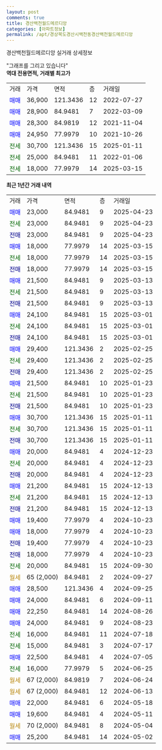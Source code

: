 ```yaml
---
layout: post
comments: true
title: 경산백천월드메르디앙
categories: [아파트정보]
permalink: /apt/경상북도경산시백천동경산백천월드메르디앙
---
```


경산백천월드메르디앙 실거래 상세정보

<script type="text/javascript">
  google.charts.load('current', {'packages':['line', 'corechart']});
  google.charts.setOnLoadCallback(drawChart);

  function drawChart() {
    var data = new google.visualization.DataTable();
    data.addColumn('date', '거래일');
    data.addColumn('number', "매매");
    data.addColumn('number', "전세");
    data.addColumn('number', "전매");

    data.addRows([[new Date(Date.parse("2025-04-23")), 23000, null, null], [new Date(Date.parse("2025-04-23")), null, 23000, null], [new Date(Date.parse("2025-04-23")), null, null, 23000], [new Date(Date.parse("2025-03-15")), 18000, null, null], [new Date(Date.parse("2025-03-15")), null, 18000, null], [new Date(Date.parse("2025-03-15")), null, null, 18000], [new Date(Date.parse("2025-03-13")), 21500, null, null], [new Date(Date.parse("2025-03-13")), null, 21500, null], [new Date(Date.parse("2025-03-13")), null, null, 21500], [new Date(Date.parse("2025-03-01")), 24100, null, null], [new Date(Date.parse("2025-03-01")), null, 24100, null], [new Date(Date.parse("2025-03-01")), null, null, 24100], [new Date(Date.parse("2025-02-25")), 29400, null, null], [new Date(Date.parse("2025-02-25")), null, 29400, null], [new Date(Date.parse("2025-02-25")), null, null, 29400], [new Date(Date.parse("2025-01-23")), 21500, null, null], [new Date(Date.parse("2025-01-23")), null, 21500, null], [new Date(Date.parse("2025-01-23")), null, null, 21500], [new Date(Date.parse("2025-01-11")), 30700, null, null], [new Date(Date.parse("2025-01-11")), null, 30700, null], [new Date(Date.parse("2025-01-11")), null, null, 30700], [new Date(Date.parse("2024-12-23")), 20000, null, null], [new Date(Date.parse("2024-12-23")), null, 20000, null], [new Date(Date.parse("2024-12-23")), null, null, 20000], [new Date(Date.parse("2024-12-13")), 21200, null, null], [new Date(Date.parse("2024-12-13")), null, 21200, null], [new Date(Date.parse("2024-12-13")), null, null, 21200], [new Date(Date.parse("2024-10-23")), 19400, null, null], [new Date(Date.parse("2024-10-23")), 18000, null, null], [new Date(Date.parse("2024-10-23")), null, null, 19400], [new Date(Date.parse("2024-10-23")), null, null, 18000], [new Date(Date.parse("2024-09-30")), null, 20000, null], [new Date(Date.parse("2024-09-27")), null, null, null], [new Date(Date.parse("2024-09-25")), 28500, null, null], [new Date(Date.parse("2024-09-11")), 24000, null, null], [new Date(Date.parse("2024-08-26")), 22250, null, null], [new Date(Date.parse("2024-08-23")), 24000, null, null], [new Date(Date.parse("2024-07-18")), null, 16000, null], [new Date(Date.parse("2024-07-17")), null, 15000, null], [new Date(Date.parse("2024-07-05")), 22500, null, null], [new Date(Date.parse("2024-06-25")), null, 16000, null], [new Date(Date.parse("2024-06-24")), null, null, null], [new Date(Date.parse("2024-06-13")), null, null, null], [new Date(Date.parse("2024-05-18")), 22000, null, null], [new Date(Date.parse("2024-05-11")), 19600, null, null], [new Date(Date.parse("2024-05-04")), null, null, null], [new Date(Date.parse("2024-05-02")), 25200, null, null]]);

    var options = {
      hAxis: {
        format: 'yyyy/MM/dd'
      },    
      lineWidth: 0,
      pointsVisible: true,    
      title: '최근 1년간 유형별 실거래가 분포',
      legend: { position: 'bottom' }
    };

    var formatter = new google.visualization.NumberFormat({pattern:'###,###'} );
    formatter.format(data, 1);
    formatter.format(data, 2);
    
    setTimeout(function() {
        var chart = new google.visualization.LineChart(document.getElementById('columnchart_material'));
        chart.draw(data, (options));
        document.getElementById('loading').style.display = 'none';
    }, 200);
  }
</script>


<div id="loading" style="z-index:20; display: block; margin-left: 0px">"그래프를 그리고 있습니다"</div>
<div id="columnchart_material" style="width: 95%; margin-left: 0px; display: block"></div>
<!-- contents start -->
<b>역대 전용면적, 거래별 최고가</b>
<table class="sortable">
    <tr>
      <td>거래</td>
      <td>가격</td>
      <td>면적</td>
      <td>층</td>
      <td>거래일</td>
    </tr>
        <tr>
          <td><a style="color: blue">매매</a></td>
          <td>36,900</td>
          <td>121.3436</td>
          <td>12</td>
          <td>2022-07-27</td>
        </tr>            <tr>
          <td><a style="color: blue">매매</a></td>
          <td>28,900</td>
          <td>84.9481</td>
          <td>7</td>
          <td>2022-03-09</td>
        </tr>            <tr>
          <td><a style="color: blue">매매</a></td>
          <td>28,300</td>
          <td>84.9819</td>
          <td>12</td>
          <td>2021-11-04</td>
        </tr>            <tr>
          <td><a style="color: blue">매매</a></td>
          <td>24,950</td>
          <td>77.9979</td>
          <td>10</td>
          <td>2021-10-26</td>
        </tr>        
        <tr>
              <td><a style="color: darkgreen">전세</a></td>
              <td>30,700</td>
              <td>121.3436</td>
              <td>15</td>
              <td>2025-01-11</td>
            </tr>            <tr>
              <td><a style="color: darkgreen">전세</a></td>
              <td>25,000</td>
              <td>84.9481</td>
              <td>11</td>
              <td>2022-01-06</td>
            </tr>            <tr>
              <td><a style="color: darkgreen">전세</a></td>
              <td>18,000</td>
              <td>77.9979</td>
              <td>14</td>
              <td>2025-03-15</td>
            </tr>        
    
</table>

<b>최근 1년간 거래 내역</b>

<table class="sortable">
    <tr>
      <td>거래</td>
      <td>가격</td>
      <td>면적</td>
      <td>층</td>
      <td>거래일</td>
    </tr>
    <tr>
      <td><a style="color: blue">매매</a></td>
      <td>23,000</td>
      <td>84.9481</td>
      <td>9</td>
      <td>2025-04-23</td>
    </tr>          <tr>
      <td><a style="color: darkgreen">전세</a></td>
      <td>23,000</td>
      <td>84.9481</td>
      <td>9</td>
      <td>2025-04-23</td>
    </tr>          <tr>
      <td><a style="color: darkblue">전매</a></td>
      <td>23,000</td>
      <td>84.9481</td>
      <td>9</td>
      <td>2025-04-23</td>
    </tr>          <tr>
      <td><a style="color: blue">매매</a></td>
      <td>18,000</td>
      <td>77.9979</td>
      <td>14</td>
      <td>2025-03-15</td>
    </tr>          <tr>
      <td><a style="color: darkgreen">전세</a></td>
      <td>18,000</td>
      <td>77.9979</td>
      <td>14</td>
      <td>2025-03-15</td>
    </tr>          <tr>
      <td><a style="color: darkblue">전매</a></td>
      <td>18,000</td>
      <td>77.9979</td>
      <td>14</td>
      <td>2025-03-15</td>
    </tr>          <tr>
      <td><a style="color: blue">매매</a></td>
      <td>21,500</td>
      <td>84.9481</td>
      <td>9</td>
      <td>2025-03-13</td>
    </tr>          <tr>
      <td><a style="color: darkgreen">전세</a></td>
      <td>21,500</td>
      <td>84.9481</td>
      <td>9</td>
      <td>2025-03-13</td>
    </tr>          <tr>
      <td><a style="color: darkblue">전매</a></td>
      <td>21,500</td>
      <td>84.9481</td>
      <td>9</td>
      <td>2025-03-13</td>
    </tr>          <tr>
      <td><a style="color: blue">매매</a></td>
      <td>24,100</td>
      <td>84.9481</td>
      <td>15</td>
      <td>2025-03-01</td>
    </tr>          <tr>
      <td><a style="color: darkgreen">전세</a></td>
      <td>24,100</td>
      <td>84.9481</td>
      <td>15</td>
      <td>2025-03-01</td>
    </tr>          <tr>
      <td><a style="color: darkblue">전매</a></td>
      <td>24,100</td>
      <td>84.9481</td>
      <td>15</td>
      <td>2025-03-01</td>
    </tr>          <tr>
      <td><a style="color: blue">매매</a></td>
      <td>29,400</td>
      <td>121.3436</td>
      <td>2</td>
      <td>2025-02-25</td>
    </tr>          <tr>
      <td><a style="color: darkgreen">전세</a></td>
      <td>29,400</td>
      <td>121.3436</td>
      <td>2</td>
      <td>2025-02-25</td>
    </tr>          <tr>
      <td><a style="color: darkblue">전매</a></td>
      <td>29,400</td>
      <td>121.3436</td>
      <td>2</td>
      <td>2025-02-25</td>
    </tr>          <tr>
      <td><a style="color: blue">매매</a></td>
      <td>21,500</td>
      <td>84.9481</td>
      <td>10</td>
      <td>2025-01-23</td>
    </tr>          <tr>
      <td><a style="color: darkgreen">전세</a></td>
      <td>21,500</td>
      <td>84.9481</td>
      <td>10</td>
      <td>2025-01-23</td>
    </tr>          <tr>
      <td><a style="color: darkblue">전매</a></td>
      <td>21,500</td>
      <td>84.9481</td>
      <td>10</td>
      <td>2025-01-23</td>
    </tr>          <tr>
      <td><a style="color: blue">매매</a></td>
      <td>30,700</td>
      <td>121.3436</td>
      <td>15</td>
      <td>2025-01-11</td>
    </tr>          <tr>
      <td><a style="color: darkgreen">전세</a></td>
      <td>30,700</td>
      <td>121.3436</td>
      <td>15</td>
      <td>2025-01-11</td>
    </tr>          <tr>
      <td><a style="color: darkblue">전매</a></td>
      <td>30,700</td>
      <td>121.3436</td>
      <td>15</td>
      <td>2025-01-11</td>
    </tr>          <tr>
      <td><a style="color: blue">매매</a></td>
      <td>20,000</td>
      <td>84.9481</td>
      <td>4</td>
      <td>2024-12-23</td>
    </tr>          <tr>
      <td><a style="color: darkgreen">전세</a></td>
      <td>20,000</td>
      <td>84.9481</td>
      <td>4</td>
      <td>2024-12-23</td>
    </tr>          <tr>
      <td><a style="color: darkblue">전매</a></td>
      <td>20,000</td>
      <td>84.9481</td>
      <td>4</td>
      <td>2024-12-23</td>
    </tr>          <tr>
      <td><a style="color: blue">매매</a></td>
      <td>21,200</td>
      <td>84.9481</td>
      <td>15</td>
      <td>2024-12-13</td>
    </tr>          <tr>
      <td><a style="color: darkgreen">전세</a></td>
      <td>21,200</td>
      <td>84.9481</td>
      <td>15</td>
      <td>2024-12-13</td>
    </tr>          <tr>
      <td><a style="color: darkblue">전매</a></td>
      <td>21,200</td>
      <td>84.9481</td>
      <td>15</td>
      <td>2024-12-13</td>
    </tr>          <tr>
      <td><a style="color: blue">매매</a></td>
      <td>19,400</td>
      <td>77.9979</td>
      <td>4</td>
      <td>2024-10-23</td>
    </tr>          <tr>
      <td><a style="color: blue">매매</a></td>
      <td>18,000</td>
      <td>77.9979</td>
      <td>4</td>
      <td>2024-10-23</td>
    </tr>          <tr>
      <td><a style="color: darkblue">전매</a></td>
      <td>19,400</td>
      <td>77.9979</td>
      <td>4</td>
      <td>2024-10-23</td>
    </tr>          <tr>
      <td><a style="color: darkblue">전매</a></td>
      <td>18,000</td>
      <td>77.9979</td>
      <td>4</td>
      <td>2024-10-23</td>
    </tr>          <tr>
      <td><a style="color: darkgreen">전세</a></td>
      <td>20,000</td>
      <td>84.9481</td>
      <td>15</td>
      <td>2024-09-30</td>
    </tr>          <tr>
      <td><a style="color: darkgoldenrod">월세</a></td>
      <td>65 (2,000)</td>
      <td>84.9481</td>
      <td>2</td>
      <td>2024-09-27</td>
    </tr>          <tr>
      <td><a style="color: blue">매매</a></td>
      <td>28,500</td>
      <td>121.3436</td>
      <td>4</td>
      <td>2024-09-25</td>
    </tr>          <tr>
      <td><a style="color: blue">매매</a></td>
      <td>24,000</td>
      <td>84.9481</td>
      <td>6</td>
      <td>2024-09-11</td>
    </tr>          <tr>
      <td><a style="color: blue">매매</a></td>
      <td>22,250</td>
      <td>84.9481</td>
      <td>14</td>
      <td>2024-08-26</td>
    </tr>          <tr>
      <td><a style="color: blue">매매</a></td>
      <td>24,000</td>
      <td>84.9481</td>
      <td>9</td>
      <td>2024-08-23</td>
    </tr>          <tr>
      <td><a style="color: darkgreen">전세</a></td>
      <td>16,000</td>
      <td>84.9481</td>
      <td>11</td>
      <td>2024-07-18</td>
    </tr>          <tr>
      <td><a style="color: darkgreen">전세</a></td>
      <td>15,000</td>
      <td>84.9481</td>
      <td>3</td>
      <td>2024-07-17</td>
    </tr>          <tr>
      <td><a style="color: blue">매매</a></td>
      <td>22,500</td>
      <td>84.9481</td>
      <td>4</td>
      <td>2024-07-05</td>
    </tr>          <tr>
      <td><a style="color: darkgreen">전세</a></td>
      <td>16,000</td>
      <td>77.9979</td>
      <td>5</td>
      <td>2024-06-25</td>
    </tr>          <tr>
      <td><a style="color: darkgoldenrod">월세</a></td>
      <td>67 (2,000)</td>
      <td>84.9819</td>
      <td>7</td>
      <td>2024-06-24</td>
    </tr>          <tr>
      <td><a style="color: darkgoldenrod">월세</a></td>
      <td>67 (2,000)</td>
      <td>84.9481</td>
      <td>12</td>
      <td>2024-06-13</td>
    </tr>          <tr>
      <td><a style="color: blue">매매</a></td>
      <td>22,000</td>
      <td>84.9481</td>
      <td>6</td>
      <td>2024-05-18</td>
    </tr>          <tr>
      <td><a style="color: blue">매매</a></td>
      <td>19,600</td>
      <td>84.9481</td>
      <td>4</td>
      <td>2024-05-11</td>
    </tr>          <tr>
      <td><a style="color: darkgoldenrod">월세</a></td>
      <td>70 (2,000)</td>
      <td>84.9481</td>
      <td>8</td>
      <td>2024-05-04</td>
    </tr>          <tr>
      <td><a style="color: blue">매매</a></td>
      <td>25,200</td>
      <td>84.9481</td>
      <td>14</td>
      <td>2024-05-02</td>
    </tr>      </table>
<!-- contents end -->    

